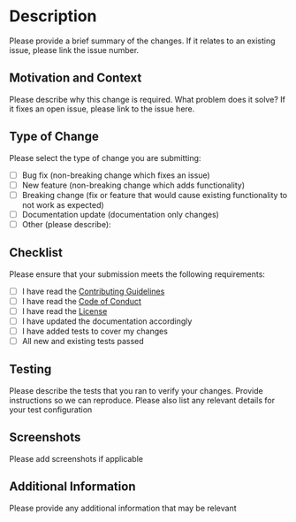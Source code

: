 # Description

Please provide a brief summary of the changes. If it relates to an existing issue, please link the issue number.

## Motivation and Context

Please describe why this change is required. What problem does it solve? If it fixes an open issue, please link to the issue here.

## Type of Change

Please select the type of change you are submitting:

- [ ] Bug fix (non-breaking change which fixes an issue)
- [ ] New feature (non-breaking change which adds functionality)
- [ ] Breaking change (fix or feature that would cause existing functionality to not work as expected)
- [ ] Documentation update (documentation only changes)
- [ ] Other (please describe):

## Checklist

Please ensure that your submission meets the following requirements:

- [ ] I have read the [Contributing Guidelines](CONTRIBUTING.md)
- [ ] I have read the [Code of Conduct](CODE_OF_CONDUCT.md)
- [ ] I have read the [License](../LICENSE)
- [ ] I have updated the documentation accordingly
- [ ] I have added tests to cover my changes
- [ ] All new and existing tests passed

## Testing

Please describe the tests that you ran to verify your changes. Provide instructions so we can reproduce. Please also list any relevant details for your test configuration

## Screenshots

Please add screenshots if applicable

## Additional Information

Please provide any additional information that may be relevant
